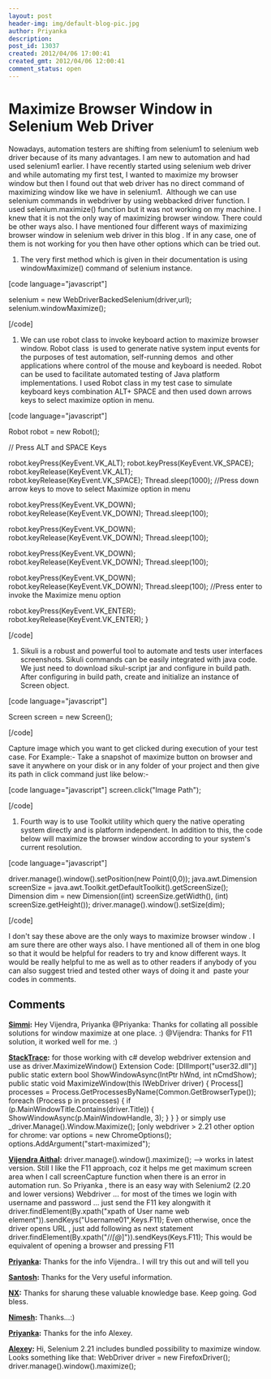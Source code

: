 ```yaml
---
layout: post
header-img: img/default-blog-pic.jpg
author: Priyanka
description: 
post_id: 13037
created: 2012/04/06 17:00:41
created_gmt: 2012/04/06 12:00:41
comment_status: open
---
```


# Maximize Browser Window in Selenium Web Driver

Nowadays, automation testers are shifting from selenium1 to selenium web driver because of its many advantages. I am new to automation and had used selenium1 earlier. I have recently started using selenium web driver and while automating my first test, I wanted to maximize my browser window but then I found out that web driver has no direct command of maximizing window like we have in selenium1.  Although we can use selenium commands in webdriver by using webbacked driver function. I used selenium.maximize() function but it was not working on my machine. I knew that it is not the only way of maximizing browser window. There could be other ways also. I have mentioned four different ways of maximizing browser window in selenium web driver in this blog . If in any case, one of them is not working for you then have other options which can be tried out.

  1. The very first method which is given in their documentation is using windowMaximize() command of selenium instance.

[code language="javascript"]

selenium = new WebDriverBackedSelenium(driver,url); selenium.windowMaximize();

[/code]

  1. We can use robot class to invoke keyboard action to maximize browser window. Robot class  is used to generate native system input events for the purposes of test automation, self-running demos  and other applications where control of the mouse and keyboard is needed. Robot can be used to facilitate automated testing of Java platform implementations. I used Robot class in my test case to simulate keyboard keys combination ALT+ SPACE and then used down arrows keys to select maximize option in menu.

[code language="javascript"]

Robot robot = new Robot();

// Press ALT and SPACE Keys

robot.keyPress(KeyEvent.VK_ALT); robot.keyPress(KeyEvent.VK_SPACE); robot.keyRelease(KeyEvent.VK_ALT); robot.keyRelease(KeyEvent.VK_SPACE); Thread.sleep(1000); //Press down arrow keys to move to select Maximize option in menu

robot.keyPress(KeyEvent.VK_DOWN); robot.keyRelease(KeyEvent.VK_DOWN); Thread.sleep(100);

robot.keyPress(KeyEvent.VK_DOWN); robot.keyRelease(KeyEvent.VK_DOWN); Thread.sleep(100);

robot.keyPress(KeyEvent.VK_DOWN); robot.keyRelease(KeyEvent.VK_DOWN); Thread.sleep(100);

robot.keyPress(KeyEvent.VK_DOWN); robot.keyRelease(KeyEvent.VK_DOWN); Thread.sleep(100); //Press enter to invoke the Maximize menu option

robot.keyPress(KeyEvent.VK_ENTER); robot.keyRelease(KeyEvent.VK_ENTER); }

[/code]

  1. Sikuli is a robust and powerful tool to automate and tests user interfaces screenshots. Sikuli commands can be easily integrated with java code. We just need to download sikul-script jar and configure in build path. After configuring in build path, create and initialize an instance of Screen object.

[code language="javascript"]

Screen screen = new Screen();

[/code]

Capture image which you want to get clicked during execution of your test case. For Example:- Take a snapshot of maximize button on browser and save it anywhere on your disk or in any folder of your project and then give its path in click command just like below:-

[code language="javascript"] screen.click("Image Path");

[/code]

  1. Fourth way is to use Toolkit utility which query the native operating system directly and is platform independent. In addition to this, the code below will maximize the browser window according to your system's current resolution.

[code language="javascript"]

driver.manage().window().setPosition(new Point(0,0)); java.awt.Dimension screenSize = java.awt.Toolkit.getDefaultToolkit().getScreenSize(); Dimension dim = new Dimension((int) screenSize.getWidth(), (int) screenSize.getHeight()); driver.manage().window().setSize(dim);

[/code]

I don't say these above are the only ways to maximize browser window . I am sure there are other ways also. I have mentioned all of them in one blog so that it would be helpful for readers to try and know different ways. It would be really helpful to me as well as to other readers if anybody of you can also suggest tried and tested other ways of doing it and  paste your codes in comments.

## Comments

**[Simmi](#8659 "2012-05-02 16:23:23"):** Hey Vijendra, Priyanka @Priyanka: Thanks for collating all possible solutions for window maximize at one place. :) @Vijendra: Thanks for F11 solution, it worked well for me. :)

**[StackTrace](#8980 "2012-06-07 19:51:53"):** for those working with c# develop webdriver extension and use as driver.MaximizeWindow() Extension Code: [DllImport("user32.dll")] public static extern bool ShowWindowAsync(IntPtr hWnd, int nCmdShow); public static void MaximizeWindow(this IWebDriver driver) { Process[] processes = Process.GetProcessesByName(Common.GetBrowserType()); foreach (Process p in processes) { if (p.MainWindowTitle.Contains(driver.Title)) { ShowWindowAsync(p.MainWindowHandle, 3); } } } or simply use _driver.Manage().Window.Maximize(); [only webdriver > 2.21 other option for chrome: var options = new ChromeOptions(); options.AddArgument("start-maximized");

**[Vijendra Aithal](#8520 "2012-04-20 23:15:04"):** driver.manage().window().maximize(); --> works in latest version. Still I like the F11 approach, coz it helps me get maximum screen area when I call screenCapture function when there is an error in automation run. So Priyanka , there is an easy way with Selenium2 (2.20 and lower versions) Webdriver ... for most of the times we login with username and password ... just send the F11 key alongwith it driver.findElement(By.xpath("xpath of User name web element")).sendKeys("Username01",Keys.F11); Even otherwise, once the driver opens URL , just add following as next statement driver.findElement(By.xpath("//*[@*]")).sendKeys(Keys.F11); This would be equivalent of opening a browser and pressing F11

**[Priyanka](#8553 "2012-04-23 18:24:54"):** Thanks for the info Vijendra.. I will try this out and will tell you

**[Santosh](#8551 "2012-04-23 15:56:54"):** Thanks for the Very useful information.

**[NX](#8430 "2012-04-12 11:30:01"):** Thanks for sharung these valuable knowledge base. Keep going. God bless.

**[Nimesh](#8669 "2012-05-03 10:18:11"):** Thanks...:)

**[Priyanka](#8484 "2012-04-18 10:01:06"):** Thanks for the info Alexey.

**[Alexey](#8478 "2012-04-17 19:32:12"):** Hi, Selenium 2.21 includes bundled possibility to maximize window. Looks something like that: WebDriver driver = new FirefoxDriver(); driver.manage().window().maximize();

